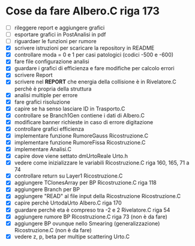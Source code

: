 # Cose da fare                                      Albero.C                riga 173
- [ ] rileggere report e aggiungere grafici
- [ ] esportare grafici in PostAnalisi in pdf
- [ ] riguardaer le funzioni per rumore
- [x] scrivere istruzioni per scaricare la repository in README
- [x] controllare moda = 0 e 1 per casi patologici (codici -500 e -600)
- [x] fare file configurazione analisi
- [x] guardare i grafici di efficienza e fare modifiche per calcolo errori
- [x] scrivere Report
- [x] scrivere nel **REPORT** che energia della collisione è in Rivelatore.C perchè è propria della struttura
- [x] analisi multiple per errore
- [x] fare grafici risoluzione
- [x] capire se ha senso lasciare ID in Trasporto.C 
- [x] controllare se Branch1Gen contiene i dati di Albero.C
- [x] modificare banner richieste in caso di errore digitazione
- [x] controllare grafici efficienza
- [x] implementare funzione RumoreGauss                             Ricostruzione.C
- [x] implementare funzione RumoreFissa                             Ricostruzione.C
- [x] implementare Analisi.C    
- [x] capire dove viene settato dmUrtoReale                         Urto.h
- [x] vedere come inizializzare le variabili                        Ricostruzione.C      riga 160, 165, 71 a 74
- [x] controllare return su Layer1                                  Ricostruzione.C
- [x] aggiungere TClonesArray per BP                                Ricostruzione.C         riga 118
- [x] aggiungere Branch per BP
- [x] aggiungere "READ" al file input della Ricostruzione           Ricostruzione.C
- [x] capire perchè UrtodaUrto                                      Albero.C                riga 170
- [x] guardare perchè eta è compreso tra -2 e 2                     Rivelatore.C            riga 54
- [x] aggiungere rumore BP                                          Ricostruzione.C         riga 73 (non è da fare)
- [x] aggiungere BP ovunque nello Smearing (generalizzazione)       Ricostruzione.C            (non è da fare)
- [x] vedere z, p, beta per multipe scattering                      Urto.C